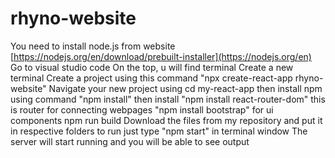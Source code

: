 # rhyno-website
You need to install node.js from website [https://nodejs.org/en/download/prebuilt-installer](https://nodejs.org/en)
Go to visual studio code
On the top, u will find terminal
Create a new terminal
Create a project using this command  "npx create-react-app rhyno-website"
Navigate your new project using cd my-react-app
then install npm using command "npm install"
then install "npm install react-router-dom" this is router for connecting webpages
"npm install bootstrap" for ui components
npm run build
Download the files from my repository and put it in respective folders 
to run just type  "npm start" in terminal window
The server will start running and you will be able to see output



